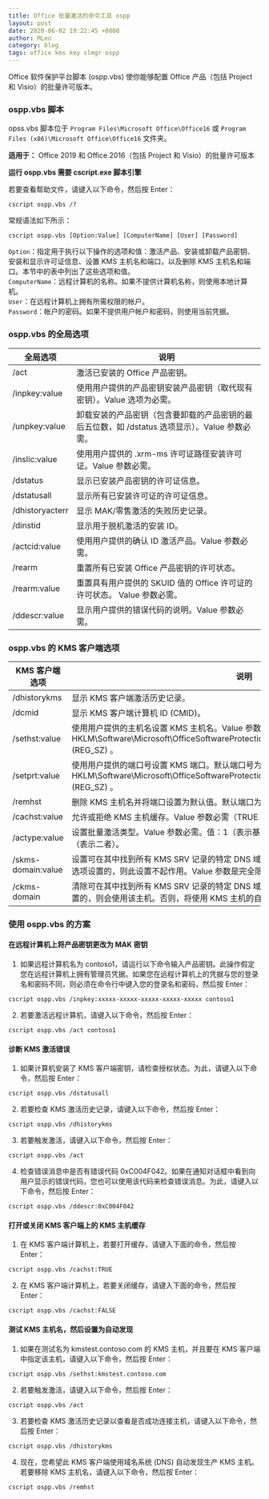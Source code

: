 ```yaml
---
title: Office 批量激活的命令工具 ospp
layout: post
date: 2020-06-02 19:22:45 +0800
author: MLeo
category: blog
tags: office kms key slmgr ospp
---
```


Office 软件保护平台脚本 (ospp.vbs) 使你能够配置 Office 产品（包括 Project 和 Visio）的批量许可版本。  

### ospp.vbs 脚本

opss.vbs 脚本位于 `Program Files\Microsoft Office\Office16` 或 `Program Files (x86)\Microsoft Office\Office16` 文件夹。  

**适用于：** Office 2019 和 Office 2016（包括 Project 和 Visio）的批量许可版本

**运行 ospp.vbs 需要 cscript.exe 脚本引擎**

若要查看帮助文件，请键入以下命令，然后按 Enter：
```
cscript ospp.vbs /?
```

常规语法如下所示：  
```
cscript ospp.vbs [Option:Value] [ComputerName] [User] [Password]
```
`Option`：指定用于执行以下操作的选项和值：激活产品、安装或卸载产品密钥、安装和显示许可证信息、设置 KMS 主机名和端口，以及删除 KMS 主机名和端口。本节中的表中列出了这些选项和值。  
`ComputerName`：远程计算机的名称。如果不提供计算机名称，则使用本地计算机。  
`User`：在远程计算机上拥有所需权限的帐户。  
`Password`：帐户的密码。如果不提供用户帐户和密码，则使用当前凭据。

### ospp.vbs 的全局选项

|全局选项|说明|
|--|--|
|/act|激活已安装的 Office 产品密钥。|
|/inpkey:value|使用用户提供的产品密钥安装产品密钥（取代现有密钥）。Value 选项为必需。|
|/unpkey:value|卸载安装的产品密钥（包含要卸载的产品密钥的最后五位数，如 /dstatus 选项显示）。Value 参数必需。|
|/inslic:value|使用用户提供的 .xrm-ms 许可证路径安装许可证。Value 参数必需。|
|/dstatus|显示已安装产品密钥的许可证信息。|
|/dstatusall|显示所有已安装许可证的许可证信息。|
|/dhistoryacterr|显示 MAK/零售激活的失败历史记录。|
|/dinstid|显示用于脱机激活的安装 ID。|
|/actcid:value|使用用户提供的确认 ID 激活产品。Value 参数必需。|
|/rearm|重置所有已安装 Office 产品密钥的许可状态。|
|/rearm:value|重置具有用户提供的 SKUID 值的 Office 许可证的许可状态。 Value 参数必需。|
|/ddescr:value|显示用户提供的错误代码的说明。Value 参数必需。|


### ospp.vbs 的 KMS 客户端选项

|KMS 客户端选项|说明|
|--|--|
|/dhistorykms|显示 KMS 客户端激活历史记录。|
|/dcmid|显示 KMS 客户端计算机 ID (CMID)。|
|/sethst:value|使用用户提供的主机名设置 KMS 主机名。Value 参数为必需。这将设置 HKLM\Software\Microsoft\OfficeSoftwareProtectionPlatform\KeyManagementServiceName (REG_SZ) 。|
|/setprt:value|使用用户提供的端口号设置 KMS 端口。默认端口号为 1688。Value 参数为必需。这将设置 HKLM\Software\Microsoft\OfficeSoftwareProtectionPlatform\KeyManagementServicePort (REG_SZ) 。|
|/remhst|删除 KMS 主机名并将端口设置为默认值。默认端口为 1688。|
|/cachst:value|允许或拒绝 KMS 主机缓存。Value 参数必需（TRUE 或 FALSE）。|
|/actype:value|设置批量激活类型。Value 参数必需。值：1（表示基于 Active Directory），2（表示 KMS），0（表示二者）。|
|/skms-domain:value|设置可在其中找到所有 KMS SRV 记录的特定 DNS 域。如果特定的一个 KMS 主机名是由 /sethst 选项设置的，则此设置不起作用。Value 参数是完全限定的域名 (FQDN) 并且必需。|
|/ckms-domain|清除可在其中找到所有 KMS SRV 记录的特定 DNS 域。如果特定 KMS 主机是由 /sethst 选项设置的，则会使用该主机。否则，将使用 KMS 主机的自动发现。|

### 使用 ospp.vbs 的方案

#### 在远程计算机上将产品密钥更改为 MAK 密钥
1. 如果远程计算机名为 contoso1，请运行以下命令输入产品密钥。此操作假定您在远程计算机上拥有管理员凭据。如果您在远程计算机上的凭据与您的登录名和密码不同，则必须在命令行中键入您的登录名和密码，然后按 Enter：  
```
cscript ospp.vbs /inpkey:xxxxx-xxxxx-xxxxx-xxxxx-xxxxx contoso1
```
2. 若要激活远程计算机，请键入以下命令，然后按 Enter：  
```
cscript ospp.vbs /act contoso1
```

#### 诊断 KMS 激活错误

1. 如果计算机安装了 KMS 客户端密钥，请检查授权状态。为此，请键入以下命令，然后按 Enter：
```
cscript ospp.vbs /dstatusall
```
2. 若要检查 KMS 激活历史记录，请键入以下命令，然后按 Enter：
```
cscript ospp.vbs /dhistorykms
```
3. 若要触发激活，请键入以下命令，然后按 Enter：
```
cscript ospp.vbs /act
```
4. 检查错误消息中是否有错误代码 0xC004F042。如果在通知对话框中看到向用户显示的错误代码，您也可以使用该代码来检查错误消息。为此，请键入以下命令，然后按 Enter：
```
cscript ospp.vbs /ddescr:0xC004F042
```

#### 打开或关闭 KMS 客户端上的 KMS 主机缓存
1. 在 KMS 客户端计算机上，若要打开缓存，请键入下面的命令，然后按 Enter：
```
cscript ospp.vbs /cachst:TRUE
```
2. 在 KMS 客户端计算机上，若要关闭缓存，请键入下面的命令，然后按 Enter：
```
cscript ospp.vbs /cachst:FALSE
```

#### 测试 KMS 主机名，然后设置为自动发现
1. 如果在测试名为 kmstest.contoso.com 的 KMS 主机，并且要在 KMS 客户端中指定该主机，请键入以下命令，然后按 Enter：
```
cscript ospp.vbs /sethst:kmstest.contoso.com
```
2. 若要触发激活，请键入以下命令，然后按 Enter：
```
cscript ospp.vbs /act
```
3. 若要检查 KMS 激活历史记录以查看是否成功连接主机，请键入以下命令，然后按 Enter：
```
cscript ospp.vbs /dhistorykms
```
4. 现在，您希望此 KMS 客户端使用域名系统 (DNS) 自动发现生产 KMS 主机。若要移除 KMS 主机名，请键入以下命令，然后按 Enter：
```
cscript ospp.vbs /remhst
```
